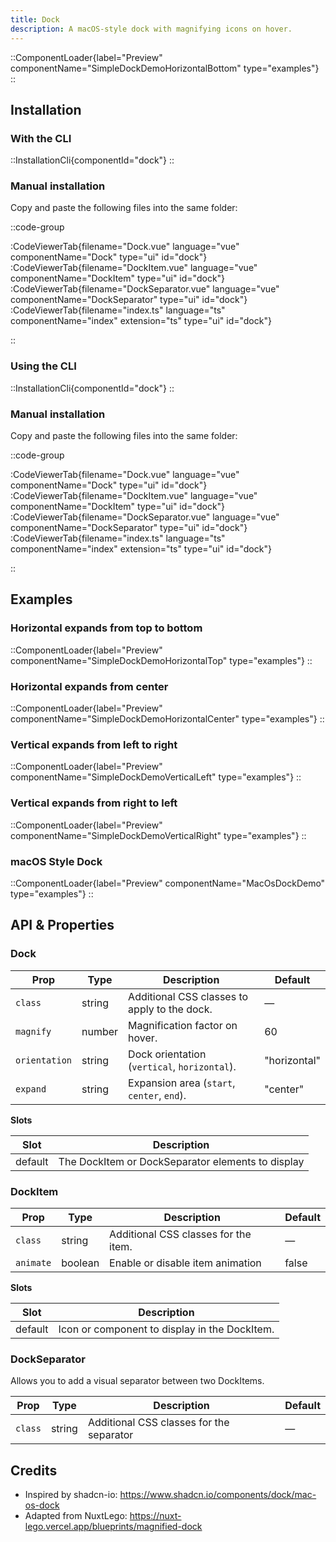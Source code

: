 ```yaml
---
title: Dock
description: A macOS-style dock with magnifying icons on hover.
---
```


::ComponentLoader{label="Preview" componentName="SimpleDockDemoHorizontalBottom" type="examples"}
::

## Installation

### With the CLI

::InstallationCli{componentId="dock"}
::

### Manual installation

Copy and paste the following files into the same folder:

::code-group

:CodeViewerTab{filename="Dock.vue" language="vue" componentName="Dock" type="ui" id="dock"}
:CodeViewerTab{filename="DockItem.vue" language="vue" componentName="DockItem" type="ui" id="dock"}
:CodeViewerTab{filename="DockSeparator.vue" language="vue" componentName="DockSeparator" type="ui" id="dock"}
:CodeViewerTab{filename="index.ts" language="ts" componentName="index" extension="ts" type="ui" id="dock"}

::

### Using the CLI

::InstallationCli{componentId="dock"}
::

### Manual installation

Copy and paste the following files into the same folder:

::code-group

:CodeViewerTab{filename="Dock.vue" language="vue" componentName="Dock" type="ui" id="dock"}
:CodeViewerTab{filename="DockItem.vue" language="vue" componentName="DockItem" type="ui" id="dock"}
:CodeViewerTab{filename="DockSeparator.vue" language="vue" componentName="DockSeparator" type="ui" id="dock"}
:CodeViewerTab{filename="index.ts" language="ts" componentName="index" extension="ts" type="ui" id="dock"}

::

## Examples

### Horizontal expands from top to bottom

::ComponentLoader{label="Preview" componentName="SimpleDockDemoHorizontalTop" type="examples"}
::

### Horizontal expands from center

::ComponentLoader{label="Preview" componentName="SimpleDockDemoHorizontalCenter" type="examples"}
::

### Vertical expands from left to right

::ComponentLoader{label="Preview" componentName="SimpleDockDemoVerticalLeft" type="examples"}
::

### Vertical expands from right to left

::ComponentLoader{label="Preview" componentName="SimpleDockDemoVerticalRight" type="examples"}
::

### macOS Style Dock

::ComponentLoader{label="Preview" componentName="MacOsDockDemo" type="examples"}
::

## API & Properties

### Dock

| Prop          | Type   | Description                                  | Default      |
| ------------- | ------ | -------------------------------------------- | ------------ |
| `class`       | string | Additional CSS classes to apply to the dock. | —            |
| `magnify`     | number | Magnification factor on hover.               | 60           |
| `orientation` | string | Dock orientation (`vertical`, `horizontal`). | "horizontal" |
| `expand`      | string | Expansion area (`start`, `center`, `end`).   | "center"     |

**Slots**

| Slot    | Description                                       |
| ------- | ------------------------------------------------- |
| default | The DockItem or DockSeparator elements to display |

### DockItem

| Prop      | Type    | Description                          | Default |
| --------- | ------- | ------------------------------------ | ------- |
| `class`   | string  | Additional CSS classes for the item. | —       |
| `animate` | boolean | Enable or disable item animation     | false   |

**Slots**

| Slot    | Description                                   |
| ------- | --------------------------------------------- |
| default | Icon or component to display in the DockItem. |

### DockSeparator

Allows you to add a visual separator between two DockItems.

| Prop    | Type   | Description                              | Default |
| ------- | ------ | ---------------------------------------- | ------- |
| `class` | string | Additional CSS classes for the separator | —       |

## Credits

- Inspired by shadcn-io: https://www.shadcn.io/components/dock/mac-os-dock
- Adapted from NuxtLego: https://nuxt-lego.vercel.app/blueprints/magnified-dock
